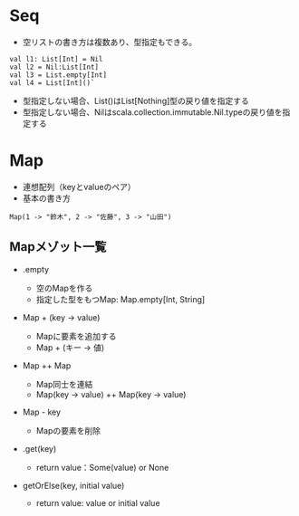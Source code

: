 
# Seq 
- 空リストの書き方は複数あり、型指定もできる。
```memo:memo
val l1: List[Int] = Nil
val l2 = Nil:List[Int]
val l3 = List.empty[Int]
val l4 = List[Int]()`
```
- 型指定しない場合、List()はList[Nothing]型の戻り値を指定する
- 型指定しない場合、Nilはscala.collection.immutable.Nil.typeの戻り値を指定する


# Map
- 連想配列（keyとvalueのペア）
- 基本の書き方
```memo: memo
Map(1 -> "鈴木", 2 -> "佐藤", 3 -> "山田")
```

## Mapメゾット一覧
  - .empty
    - 空のMapを作る
    - 指定した型をもつMap: Map.empty[Int, String]

  - Map + (key -> value)
    - Mapに要素を追加する
    - Map + (キー -> 値)

  - Map ++ Map
    - Map同士を連結
    - Map(key -> value) ++ Map(key -> value)

  - Map - key
    - Mapの要素を削除

  - .get(key)
    - return value：Some(value) or None
  
  - getOrElse(key, initial value)
    - return value: value or initial value

 
